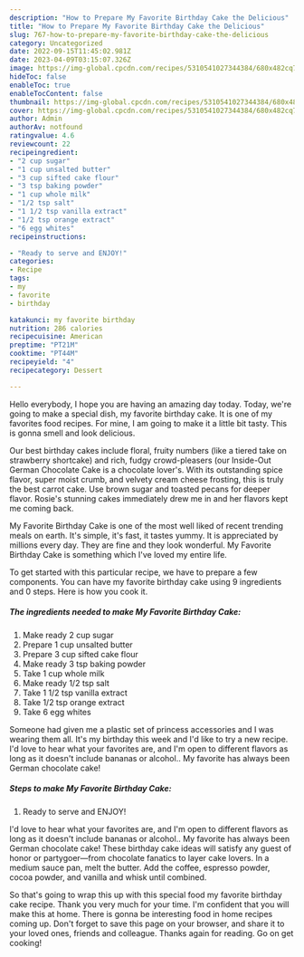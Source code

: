 ```yaml
---
description: "How to Prepare My Favorite Birthday Cake the Delicious"
title: "How to Prepare My Favorite Birthday Cake the Delicious"
slug: 767-how-to-prepare-my-favorite-birthday-cake-the-delicious
category: Uncategorized
date: 2022-09-15T11:45:02.981Z
date: 2023-04-09T03:15:07.326Z
image: https://img-global.cpcdn.com/recipes/5310541027344384/680x482cq70/my-favorite-birthday-cake-recipe-main-photo.jpg
hideToc: false
enableToc: true
enableTocContent: false
thumbnail: https://img-global.cpcdn.com/recipes/5310541027344384/680x482cq70/my-favorite-birthday-cake-recipe-main-photo.jpg
cover: https://img-global.cpcdn.com/recipes/5310541027344384/680x482cq70/my-favorite-birthday-cake-recipe-main-photo.jpg
author: Admin
authorAv: notfound
ratingvalue: 4.6
reviewcount: 22
recipeingredient:
- "2 cup sugar"
- "1 cup unsalted butter"
- "3 cup sifted cake flour"
- "3 tsp baking powder"
- "1 cup whole milk"
- "1/2 tsp salt"
- "1 1/2 tsp vanilla extract"
- "1/2 tsp orange extract"
- "6 egg whites"
recipeinstructions:

- "Ready to serve and ENJOY!"
categories:
- Recipe
tags:
- my
- favorite
- birthday

katakunci: my favorite birthday 
nutrition: 286 calories
recipecuisine: American
preptime: "PT21M"
cooktime: "PT44M"
recipeyield: "4"
recipecategory: Dessert

---
```



Hello everybody, I hope you are having an amazing day today. Today, we're going to make a special dish, my favorite birthday cake. It is one of my favorites food recipes. For mine, I am going to make it a little bit tasty. This is gonna smell and look delicious.

Our best birthday cakes include floral, fruity numbers (like a tiered take on strawberry shortcake) and rich, fudgy crowd-pleasers (our Inside-Out German Chocolate Cake is a chocolate lover&#39;s. With its outstanding spice flavor, super moist crumb, and velvety cream cheese frosting, this is truly the best carrot cake. Use brown sugar and toasted pecans for deeper flavor. Rosie&#39;s stunning cakes immediately drew me in and her flavors kept me coming back.

My Favorite Birthday Cake is one of the most well liked of recent trending meals on earth. It's simple, it's fast, it tastes yummy. It is appreciated by millions every day. They are fine and they look wonderful. My Favorite Birthday Cake is something which I've loved my entire life.


To get started with this particular recipe, we have to prepare a few components. You can have my favorite birthday cake using 9 ingredients and 0 steps. Here is how you cook it.

<!--inarticleads1-->

##### The ingredients needed to make My Favorite Birthday Cake:

1. Make ready 2 cup sugar
1. Prepare 1 cup unsalted butter
1. Prepare 3 cup sifted cake flour
1. Make ready 3 tsp baking powder
1. Take 1 cup whole milk
1. Make ready 1/2 tsp salt
1. Take 1 1/2 tsp vanilla extract
1. Take 1/2 tsp orange extract
1. Take 6 egg whites


Someone had given me a plastic set of princess accessories and I was wearing them all. It&#39;s my birthday this week and I&#39;d like to try a new recipe. I&#39;d love to hear what your favorites are, and I&#39;m open to different flavors as long as it doesn&#39;t include bananas or alcohol.. My favorite has always been German chocolate cake! 

<!--inarticleads2-->

##### Steps to make My Favorite Birthday Cake:


1. Ready to serve and ENJOY!

I&#39;d love to hear what your favorites are, and I&#39;m open to different flavors as long as it doesn&#39;t include bananas or alcohol.. My favorite has always been German chocolate cake! These birthday cake ideas will satisfy any guest of honor or partygoer—from chocolate fanatics to layer cake lovers. In a medium sauce pan, melt the butter. Add the coffee, espresso powder, cocoa powder, and vanilla and whisk until combined. 

So that's going to wrap this up with this special food my favorite birthday cake recipe. Thank you very much for your time. I'm confident that you will make this at home. There is gonna be interesting food in home recipes coming up. Don't forget to save this page on your browser, and share it to your loved ones, friends and colleague. Thanks again for reading. Go on get cooking!
